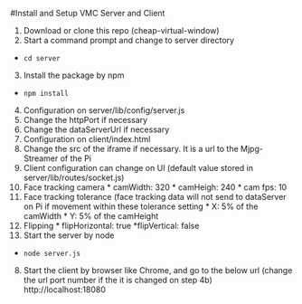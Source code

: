 #Install and Setup VMC Server and Client
1. Download or clone this repo (cheap-virtual-window)
2. Start a command prompt and change to server directory
  * `cd server`
3. Install the package by npm
  * `npm install`
4. Configuration on server/lib/config/server.js
  1. Change the httpPort if necessary
  2. Change the dataServerUrl if necessary
5. Configuration on client/index.html
  1. Change the src of the iframe if necessary.  It is a url to the Mjpg-Streamer of the Pi
6. Client configuration can change on UI (default value stored in server/lib/routes/socket.js)
  1. Face tracking camera
    * camWidth: 320
    * camHeigh: 240
    * cam fps: 10
  2. Face tracking tolerance (face tracking data will not send to dataServer on Pi if movement within these tolerance setting
    * X: 5% of the camWidth
    * Y: 5% of the camHeight
  3. Flipping
    * flipHorizontal: true
    *flipVertical: false
7. Start the server by node
  * `node server.js`
8. Start the client by browser like Chrome, and go to the below url (change the url port number if the it is changed on step 4b)
http://localhost:18080
